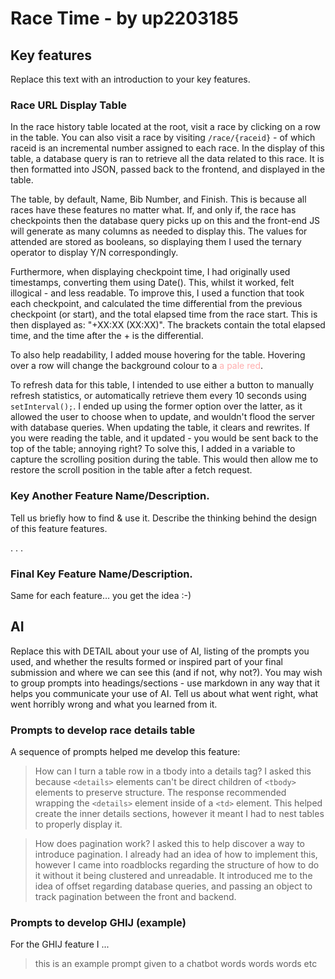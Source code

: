 # Race Time - by up2203185
## Key features
Replace this text with an introduction to your key features.


### Race URL Display Table
In the race history table located at the root, visit a race by clicking on a row in the table.
You can also visit a race by visiting `/race/{raceid}` - of which raceid is an incremental number assigned to each race.
In the display of this table, a database query is ran to retrieve all the data related to this race. It is then formatted into JSON, passed back to the frontend, and displayed in the table.

The table, by default, Name, Bib Number, and Finish. This is because all races have these features no matter what.
If, and only if, the race has checkpoints then the database query picks up on this and the front-end JS will generate as many columns as needed to display this. The values for attended are stored as booleans, so displaying them I used the ternary operator to display Y/N correspondingly.

Furthermore, when displaying checkpoint time, I had originally used timestamps, converting them using Date(). This, whilst it worked, felt illogical - and less readable.
To improve this, I used a function that took each checkpoint, and calculated the time differential from the previous checkpoint (or start), and the total elapsed time from the race start. This is then displayed as: "+XX:XX (XX:XX)". The brackets contain the total elapsed time, and the time after the + is the differential.

To also help readability, I added mouse hovering for the table. Hovering over a row will change the background colour to a <span style="color:#ffaeae">a pale red</span>.

To refresh data for this table, I intended to use either a button to manually refresh statistics, or automatically retrieve them every 10 seconds using `setInterval();`. I ended up using the former option over the latter, as it allowed the user to choose when to update, and wouldn't flood the server with database queries. When updating the table, it clears and rewrites. If you were reading the table, and it updated - you would be sent back to the top of the table; annoying right? To solve this, I added in a variable to capture the scrolling position during the table. This would then allow me to restore the scroll position in the table after a fetch request.

### Key Another Feature Name/Description.
Tell us briefly how to find & use it.
Describe the thinking behind the design of this feature features.  

.
.
.
### Final Key Feature Name/Description.
Same for each feature… you get the idea :-)


## AI
Replace this with DETAIL about your use of AI, listing of the prompts you used, and whether the results formed or inspired part of your final submission and where we can see this (and if not, why not?). You may wish to group prompts into headings/sections - use markdown in any way that it helps you communicate your use of AI.  Tell us about what went right,  what went horribly wrong and what you learned from it.

### Prompts to develop race details table
A sequence of prompts helped me develop this feature:

>  How can I turn a table row in a tbody into a details tag?
I asked this because `<details>` elements can't be direct children of `<tbody>` elements to preserve structure. The response recommended wrapping the `<details>` element inside of a `<td>` element. This helped create the inner details sections, however it meant I had to nest tables to properly display it.

> How does pagination work?
I asked this to help discover a way to introduce pagination. I already had an idea of how to implement this, however I came into roadblocks regarding the structure of how to do it without it being clustered and unreadable. It introduced me to the idea of offset regarding database queries, and passing an object to track pagination between the front and backend.

### Prompts to develop GHIJ (example)
For the GHIJ feature I ...

>  this is an example prompt given to a chatbot
words words words etc
